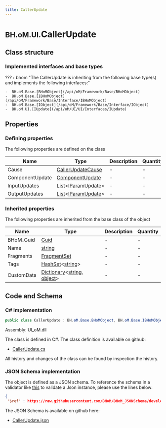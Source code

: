 ```yaml
---
title: CallerUpdate
---
```


# <small>BH.oM.UI.</small>**CallerUpdate**



## Class structure

### Implemented interfaces and base types

???+ bhom "The CallerUpdate is inheriting from the following base type(s) and implements the following interfaces:"

    -  BH.oM.Base.[BHoMObject](/api/oM/Framework/Base/BHoMObject)
    -  BH.oM.Base.[IBHoMObject](/api/oM/Framework/Base/Interface/IBHoMObject)
    -  BH.oM.Base.[IObject](/api/oM/Framework/Base/Interface/IObject)
    -  BH.oM.UI.[IUpdate](/api/oM/UI/UI/Interfaces/IUpdate)


## Properties



### Defining properties

The following properties are defined on the class

| Name             | Type             | Description      | Quantity         |
|------------------|------------------|------------------|------------------|
| Cause | [CallerUpdateCause](/api/oM/UI/UI/Updates/CallerUpdateCause) | - | - |
| ComponentUpdate | [ComponentUpdate](/api/oM/UI/UI/Updates/ComponentUpdate) | - | - |
| InputUpdates | [List](https://learn.microsoft.com/en-us/dotnet/api/System.Collections.Generic.List-1?view=netstandard-2.0)&lt;[IParamUpdate](/api/oM/UI/UI/Interfaces/IParamUpdate)&gt; | - | - |
| OutputUpdates | [List](https://learn.microsoft.com/en-us/dotnet/api/System.Collections.Generic.List-1?view=netstandard-2.0)&lt;[IParamUpdate](/api/oM/UI/UI/Interfaces/IParamUpdate)&gt; | - | - |


### Inherited properties
The following properties are inherited from the base class of the object

| Name             | Type             | Description      | Quantity         |
|------------------|------------------|------------------|------------------|
| BHoM_Guid | [Guid](https://learn.microsoft.com/en-us/dotnet/api/System.Guid?view=netstandard-2.0) | - | - |
| Name | [string](https://learn.microsoft.com/en-us/dotnet/api/System.String?view=netstandard-2.0) | - | - |
| Fragments | [FragmentSet](/api/oM/Framework/Base/FragmentSet) | - | - |
| Tags | [HashSet](https://learn.microsoft.com/en-us/dotnet/api/System.Collections.Generic.HashSet-1?view=netstandard-2.0)&lt;[string](https://learn.microsoft.com/en-us/dotnet/api/System.String?view=netstandard-2.0)&gt; | - | - |
| CustomData | [Dictionary](https://learn.microsoft.com/en-us/dotnet/api/System.Collections.Generic.Dictionary-2?view=netstandard-2.0)&lt;[string](https://learn.microsoft.com/en-us/dotnet/api/System.String?view=netstandard-2.0), [object](https://learn.microsoft.com/en-us/dotnet/api/System.Object?view=netstandard-2.0)&gt; | - | - |


## Code and Schema

### C# implementation

``` C# title="C#"
public class CallerUpdate : BH.oM.Base.BHoMObject, BH.oM.Base.IBHoMObject, BH.oM.Base.IObject, BH.oM.UI.IUpdate
```

Assembly: UI_oM.dll

The class is defined in C#. The class definition is available on github:

- [CallerUpdate.cs](https://github.com/BHoM/BHoM_UI/blob/develop/UI_oM/Updates\CallerUpdate.cs)

All history and changes of the class can be found by inspection the history.
### JSON Schema implementation

The object is defined as a JSON schema. To reference the schema in a validator like [this](https://www.jsonschemavalidator.net/) to validate a Json instance, please use the lines below:

``` json title="JSON Schema"
{
 "$ref" : https://raw.githubusercontent.com/BHoM/BHoM_JSONSchema/develop/UI_oM/CallerUpdate.json}
```

The JSON Schema is available on github here:

- [CallerUpdate.json](https://github.com/BHoM/BHoM_JSONSchema/blob/develop/UI_oM/CallerUpdate.json)
